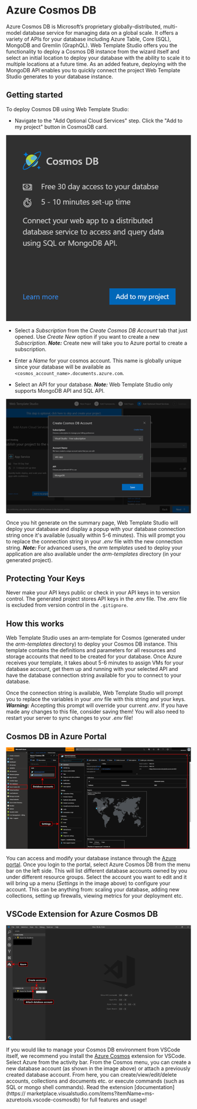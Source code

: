 # Azure Cosmos DB

Azure Cosmos DB is Microsoft’s proprietary globally-distributed, multi-model database service for managing data on a
global scale. It offers a variety of APIs for your database including Azure Table, Core (SQL), MongoDB and Gremlin
(GraphQL). Web Template Studio offers you the functionality to deploy a Cosmos DB instance from the wizard itself
and select an initial location to deploy your database with the ability to scale it to multiple locations at a future
time. As an added feature, deploying with the MongoDB API enables you to quickly connect the project Web Template Studio
generates to your database instance.

## Getting started

To deploy Cosmos DB using Web Template Studio:

- Navigate to the "Add Optional Cloud Services" step. Click the "Add to my project" button in CosmosDB card.

![azure-cosmos-card](../../resources/azure-cosmos-services-card.png)

- Select a _Subscription_ from the _Create Cosmos DB Account_ tab that just opened. Use _Create New_
  option if you want to create a new _Subscription_. _**Note:**_ Create new will take you to Azure portal to create a subscription.

- Enter a _Name_ for your cosmos account. This name is globally unique since your database will be available as
  `<cosmos_account_name>.documents.azure.com`.

- Select an API for your database. _**Note:**_ Web Template Studio only supports MongoDB API and SQL API.
  
![azure-cosmos-modal](../../resources/azure-cosmos-modal.png)

Once you hit generate on the summary page, Web Template Studio will deploy your database and display a popup with your
database connection string once it's available (usually within 5-6 minutes). This will prompt you to replace the
connection string in your _.env_ file with the new connection string. _**Note:**_ For advanced users, the _arm templates_
used to deploy your application are also available under the _arm-templates_ directory (in your generated project).

## Protecting Your Keys

Never make your API keys public or check in your API keys in to version control. The generated project stores API keys in the .env file. The .env file is excluded from version control in the `.gitignore`.

## How this works

Web Template Studio uses an arm-template for Cosmos (generated under the _arm-templates_ directory) to deploy
your Cosmos DB instance. This template contains the definitions and parameters for all resources and storage
accounts that need to be created for your database. Once Azure receives your template, it takes about 5-6 minutes to
assign VMs for your database account, get them up and running with your selected API and have the database connection
string available for you to connect to your database.

Once the connection string is available, Web Template Studio will prompt you to replace the variables in your _.env_ file
with this string and your keys. _**Warning:**_ Accepting this prompt will override your current _.env_. If you have made
any changes to this file, consider saving them! You will also need to restart your server to sync changes to your _.env_
file!

## Cosmos DB in Azure Portal

![azure-cosmos-portal](../../resources/azure-cosmos-portal.png)

You can access and modify your database instance through the [Azure portal](https://portal.azure.com). Once you login to
the portal, select Azure Cosmos DB from the menu bar on the left side. This will list different database
accounts owned by you under different resource groups. Select the account you want to edit and it will bring up a menu
(_Settings_ in the image above) to configure your account. This can be anything from: scaling your database, adding new
collections, setting up firewalls, viewing metrics for your deployment etc.

## VSCode Extension for Azure Cosmos DB

![azure-cosmos-extension](../../resources/azure-cosmos-extension.png)

If you would like to manage your Cosmos DB environment from VSCode itself, we recommend you install the
[Azure Cosmos](https://marketplace.visualstudio.com/items?itemName=ms-azuretools.vscode-cosmosdb) extension for VSCode.
Select Azure from the activity bar. From the Cosmos menu, you can create a new database account (as shown in the image
above) or attach a previously created database account. From here, you can create/view/edit/delete accounts, collections
and documents etc. or execute commands (such as SQL or mongo shell commands). Read the extension [documentation](https://
marketplace.visualstudio.com/items?itemName=ms-azuretools.vscode-cosmosdb)
for full features and usage!
